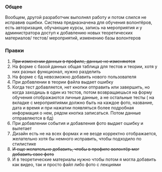 ### **Общее**


Вообщем, другой разработчик выполнял работу и потом слился не исправив ошибки. Система предназначена для обучения волонтёров, есть авторизация, обучающие курсы, запись на мероприятия и у администратора доступ к добавлению новых теоретических материалов/ тестов/ мероприятий, изменению базы волонтеров 

### **Правки**

1. ~~При изменении данных в профиле, данные не изменяются~~
2. ⁠На форме с базой данных общая таблица для тестов и теории, хотя у них разных функционал, нужно разделить 
3. ⁠На форме с бд невозможно добавить нового пользователя
4. ⁠При добавлении в теории файла выдает ошибку 
5. ⁠Когда тест добавляется, нет кнопки отправить или завершить, но когда заходишь в один из тестов, потом возвращаешься на форму обучения отображаются личные данные, а не остальные тесты ( на вкладке с мероприятиями должно быть на каждое фото, название, дата и время и при нажатии появляться более подробная информация о нем, рядом кнопка записаться. Потом данные отправляются в бд) 
6. ⁠При добавлении события и добавления фото выдает ошибку и вылетает 
7. ⁠Дизайн есть не на всех формах и не везде корректно отображается, желательно хотя бы немного исправить, чтобы подходило по стилистике
8. ~~И еще желательно добавить, чтобы в профиле волонтёр мог добавить свое фото~~
9. И в теоретические материалы нужно чтобы потом я могла добавить как видео, так и просто файл либо фото с лекциями